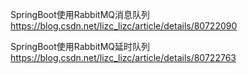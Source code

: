 
SpringBoot使用RabbitMQ消息队列   https://blog.csdn.net/lizc_lizc/article/details/80722090

 SpringBoot使用RabbitMQ延时队列  https://blog.csdn.net/lizc_lizc/article/details/80722763